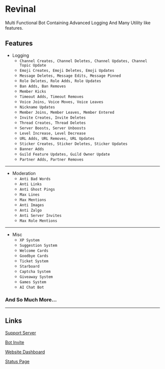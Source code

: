 # Revinal
Multi Functional Bot Containing Advanced Logging And Many Utility like features. 

## Features

- Logging
  - ``Channel Creates, Channel Deletes, Channel Updates, Channel Topic Update``
  - ``Emoji Creates, Emoji Deletes, Emoji Updates``
  - ``Message Deletes, Message Edits, Message Pinned``
  - ``Role Deletes, Role Adds, Role Updates``
  - ``Ban Adds, Ban Removes``
  - ``Member Kicks``
  - ``Timeout Adds, Timeout Removes``
  - ``Voice Joins, Voice Moves, Voice Leaves``
  - ``Nickname Updates``
  - ``Member Joins, Member Leaves, Member Entered``
  - ``Invite Creates, Invite Deletes``
  - ``Thread Creates, Thread Deletes``
  - ``Server Boosts, Server Unboosts``
  - ``Level Increase, Level Decrease``
  - ``URL Adds, URL Removes, URL Updates``
  - ``Sticker Creates, Sticker Deletes, Sticker Updates``
  - ``Banner Adds``
  - ``Guild Feature Updates, Guild Owner Update``
  - ``Partner Adds, Partner Removes``

---

- Moderation
  - ``Anti Bad Words``
  - ``Anti Links``
  - ``Anti Ghost Pings``
  - ``Max Lines``
  - ``Max Mentions``
  - ``Anti Images``
  - ``Anti Zalgo``
  - ``Anti Server Invites``
  - ``Max Role Mentions``

---

- Misc
  - ``XP System``
  - ``Suggestion System``
  - ``Welcome Cards``
  - ``Goodbye Cards``
  - ``Ticket System``
  - ``Starboard``
  - ``Captcha System``
  - ``Giveaway System``
  - ``Games System``
  - ``AI Chat Bot``

### And So Much More...

---

## Links

[Support Server](https://discord.com/invite/Gj8xWwg38U)

[Bot Invite](https://discord.com/api/oauth2/authorize?client_id=971024098098569327&permissions=8&scope=bot%20applications.commands)

[Website Dashboard](https://revinal.xyz/)

[Status Page](https://status.revinal.xyz/)
